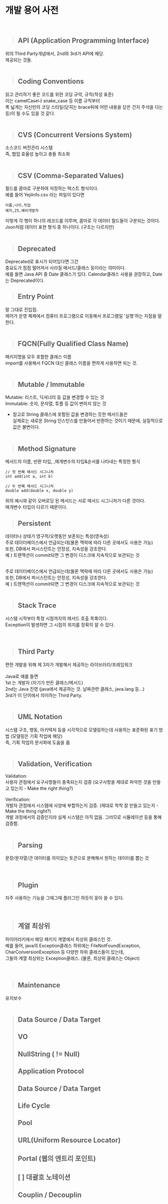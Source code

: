 # 개발 용어 사전
<br>



> ## API (Application Programming Interface)
위의 Third Party개념에서, 2nd와 3rd가 API에 해당. <br>
제공되는 것들.
<br><br>



> ## Coding Conventions
읽고 관리하기 좋은 코드를 위한 코딩 규약, 규칙(작성 표준) <br>
이는 camelCase나 snake_case 등 이름 규칙부터<br>
폭 넓게는 자신만의 코딩 스타일(닫히는 brace뒤에 어떤 내용을 닫은 건지 주석을 다는 등)이 될 수도 있을 것 같다.
<br><br>


> ## CVS (Concurrent Versions System)<br>
소스코드 버전관리 시스템  <br>
즉, 협업 효율성 높이고 충돌 최소화
<br><br>


> ## CSV (Comma-Separated Values)
필드를 콤마로 구분하여 저장하는 텍스트 형식이다. 
<br>예를 들어 YejiInfo.csv 라는 파일이 있다면
```
이름,나이,직업
예지,25,예비개발자
```
이렇게 각 행이 하나의 레코드를 이루며, 콤마로 각 데이터 필드들이 구분되는 것이다. <br>
Json처럼 데이터 표현 형식 중 하나이다. (구조는 다르지만)
<br><br>



> ## Deprecated
Deprecated로 표시가 되어있다면 그건<br>
중요도가 점점 떨어져서 사라질 메서드/클래스 등이라는 의미이다.<br>
예를 들면 Java API 중 Date 클래스가 있다. Calendar클래스 사용을 권장하고, Date는 Deprecated이다.



> ## Entry Point
말 그대로 진입점. <br>
제어가 운영 체제에서 컴퓨터 프로그램으로 이동해서 프로그램일 '실행'하는 지점을 말한다.
<br><br>



> ## FQCN(Fully Qualified Class Name)
패키지명을 모두 포함한 클래스 이름<br>
import를 사용해서 FQCN 대신 클래스 이름을 편하게 사용하면 되는 것.
<br><br>



> ## Mutable / Immutable
Mutable: 리스트, 딕셔너리 등 값을 변경할 수 있는 것<br>
Immutable: 숫자, 문자열, 튜플 등 값이 변하지 않는 것<br>

+ 참고로 String 클래스에 포함된 값을 변경하는 듯한 메서드들은<br>
실제로는 새로운 String 인스턴스를 만들어서 반환하는 것이기 때문에, 실질적으로 값은 불변이다.
<br><br>


> ## Method Signature
 메서드의 이름, 반환 타입, ,매개변수의 타입&순서를 나타내는 특정한 형식
 ```
 // 첫 번째 메서드 시그니처
int add(int a, int b)

// 두 번째 메서드 시그니처
double add(double x, double y)
```
위의 예시와 같이 오버로딩 된 메서드는 서로 메서드 시그니처가 다른 것이다. <br>
매개변수 타입이 다르기 때문이다. 



> ## Persistent
데이터나 상태가 영구적/오랫동안 보존되는 특성(영속성) <br>
주로 데이터베이스에서 언급되는데(물론 맥락에 따라 다른 곳에서도 사용은 가능) <br>
또한, DB에서 퍼시스턴트는 안정성, 지속성을 강조한다. <br>
예 ) 트랜잭션이 commit되면 그 변경이 디스크에 지속적으로 보관되는 것 <br>

<br> 주로 데이터베이스에서 언급되는데(물론 맥락에 따라 다른 곳에서도 사용은 가능)
<br> 또한, DB에서 퍼시스턴트는 안정성, 지속성을 강조한다.
<br> 예 ) 트랜잭션이 commit되면 그 변경이 디스크에 지속적으로 보관되는 것
<br><br>



> ## Stack Trace
시스템 시작부터 특정 시점까지의 메서드 호출 목록이다.<br>
Exception이 발생하면 그 시점의 위치를 정확히 알 수 있다.<br>
<br><br>



> ## Third Party
편한 개발을 위해 제 3자가 개발해서 제공하는 라이브러리/프레임워크 <br><br>
Java로 예를 들면<br>
1st 는 개발자 (자기가 만든 클래스/메서드)<br>
2nd는 Java 진영 (java에서 제공하는 것. 날짜관련 클래스, java.lang 등...) <br>
3rd가 이 단어에서 의미하는 Third Party.
<br><br>



> ## UML Notation
시스템 구조, 행동, 아키텍처 등을 시각적으로 모델링하는데 사용하는 표준화된 표기 방법  (모델링은 기획 작업에 해당)
<br>즉, 기획 작업의 문서화에 도움을 줌
<br><br>



> ## Validation, Verification
Validation:<br>
사용자 관점에서 요구사항들이 충족되는지 검증 (요구사항을 제대로 파악한 것을 만들고 있는지 - Make the right thing?)<br>
<br>
Verification:<br>
개발자 관점에서 시스템에 사양에 부합하는지 검증. (제대로 착착 잘 만들고 있는지 - Make the thing right?) <br>
개발 과정에서의 검증인지라 실제 시스템은 아직 없음. 그러므로 시뮬레이션 등을 통해 검증함.
<br><br>


> ## Parsing
문장/문자열/큰 데이터를 의미있는 토큰으로 분해해서 원하는 데이터를 뽑는 것<br>
<br><br>


> ## Plugin
자주 사용하는 기능을 그때그때 플러그인 하듯이 꽂아 쓸 수 있다.<br>
<br><br>



> ## 계열 최상위
하이어라키에서 해당 패키지 계열에서 최상위 클래스인 것. <br>
예를 들어, java의 Exception클래스 하위에는 FileNotFoundException, CharConversionException 등 다양한 하위 클래스들이 있는데, <br>
그들의 계열 최상위는 Exception클래스. (물론, 최상위 클래스는 Object) <br>
<br><br>

> ## Maintenance
유지보수
<br><br>


> ## Data Source / Data Target
> ## VO
> ## NullString ( != Null)
> ## Application Protocol
> ## Data Source / Data Target
> ## Life Cycle
> ## Pool
> ## URL(Uniform Resource Locator)
> ## Portal (웹의 엔트리 포인트)
> ## [ ] 대괄호 노테이션
> ## Couplin / Decouplin
<br><br>








